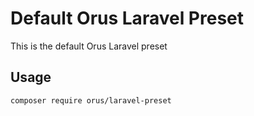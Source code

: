 # Default Orus Laravel Preset

This is the default Orus Laravel preset

## Usage

```bash
composer require orus/laravel-preset
```
